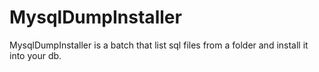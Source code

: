 # MysqlDumpInstaller
MysqlDumpInstaller is a batch that list sql files from a folder and install it into your db.
